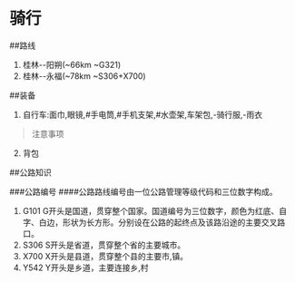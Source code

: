 # 骑行

##路线
1. 桂林--阳朔(~66km ~G321)
2. 桂林--永福(~78km ~S306+X700)



##装备
1. 自行车:面巾,眼镜,#手电筒,#手机支架,#水壶架,车架包,-骑行服,-雨衣

 > 注意事项

2. 背包

##公路知识

###公路编号
####公路路线编号由一位公路管理等级代码和三位数字构成。
1. G101 G开头是国道，贯穿整个国家。国道编号为三位数字，颜色为红底、自字、白边，形状为长方形。分别设在公路的起终点及该路沿途的主要交叉路口。
2. S306 S开头是省道，贯穿整个省的主要城市。
3. X700 X开头是县道，贯穿整个县的主要市,镇。
4. Y542 Y开头是乡道，主要连接乡,村



